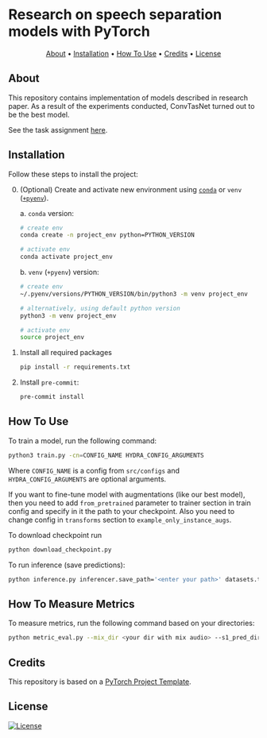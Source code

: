 # Research on speech separation models with PyTorch

<p align="center">
  <a href="#about">About</a> •
  <a href="#installation">Installation</a> •
  <a href="#how-to-use">How To Use</a> •
  <a href="#credits">Credits</a> •
  <a href="#license">License</a>
</p>

## About

This repository contains implementation of models described in research paper. As a result of the experiments conducted, ConvTasNet turned out to be the best model.

See the task assignment [here](https://github.com/markovka17/dla/tree/2024/project_avss).

## Installation

Follow these steps to install the project:

0. (Optional) Create and activate new environment using [`conda`](https://conda.io/projects/conda/en/latest/user-guide/getting-started.html) or `venv` ([`+pyenv`](https://github.com/pyenv/pyenv)).

   a. `conda` version:

   ```bash
   # create env
   conda create -n project_env python=PYTHON_VERSION

   # activate env
   conda activate project_env
   ```

   b. `venv` (`+pyenv`) version:

   ```bash
   # create env
   ~/.pyenv/versions/PYTHON_VERSION/bin/python3 -m venv project_env

   # alternatively, using default python version
   python3 -m venv project_env

   # activate env
   source project_env
   ```

1. Install all required packages

   ```bash
   pip install -r requirements.txt
   ```

2. Install `pre-commit`:
   ```bash
   pre-commit install
   ```

## How To Use

To train a model, run the following command:

```bash
python3 train.py -cn=CONFIG_NAME HYDRA_CONFIG_ARGUMENTS
```

Where `CONFIG_NAME` is a config from `src/configs` and `HYDRA_CONFIG_ARGUMENTS` are optional arguments.

If you want to fine-tune model with augmentations (like our best model), then you need to add `from_pretrained` parameter to trainer section in train config and specify in it the path to your checkpoint. Also you need to change config in `transforms` section to `example_only_instance_augs`.

To download checkpoint run

```bash
python download_checkpoint.py
```

To run inference (save predictions):

```bash
python inference.py inferencer.save_path='<enter your path>' datasets.test.mix_dir='<enter path to dir with mix audio>' datasets.test.s1_dir='<enter path to dir with s1 audio>' datasets.test.s2_dir='<enter path to dir with s2 audio>'
```

## How To Measure Metrics

To measure metrics, run the following command based on your directories:

```bash
python metric_eval.py --mix_dir <your dir with mix audio> --s1_pred_dir <your dir with s1 predictions> --s2_pred_dir <your dir with s2 predictions> --s1_gt_dir <your dir with real s1> --s2_gt_dir <your dir with real s2>
```

## Credits

This repository is based on a [PyTorch Project Template](https://github.com/Blinorot/pytorch_project_template).

## License

[![License](https://img.shields.io/badge/license-MIT-blue.svg)](/LICENSE)
